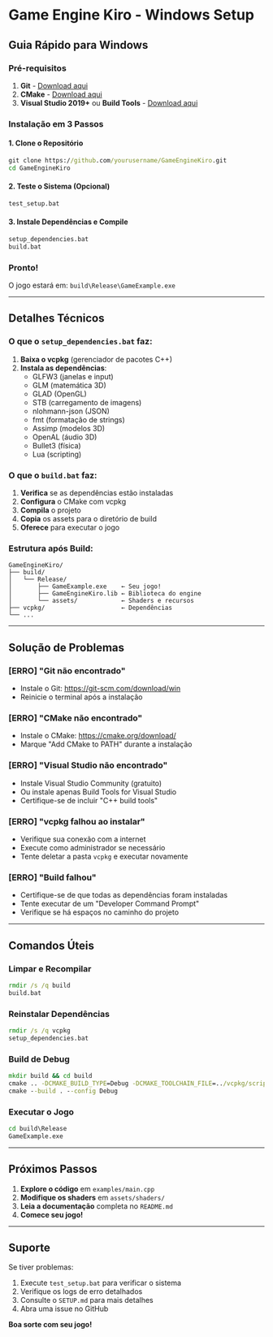 # Game Engine Kiro - Windows Setup

## Guia Rápido para Windows

### Pré-requisitos

1. **Git** - [Download aqui](https://git-scm.com/download/win)
2. **CMake** - [Download aqui](https://cmake.org/download/)
3. **Visual Studio 2019+** ou **Build Tools** - [Download aqui](https://visualstudio.microsoft.com/downloads/)

### Instalação em 3 Passos

#### 1. Clone o Repositório

```cmd
git clone https://github.com/yourusername/GameEngineKiro.git
cd GameEngineKiro
```

#### 2. Teste o Sistema (Opcional)

```cmd
test_setup.bat
```

#### 3. Instale Dependências e Compile

```cmd
setup_dependencies.bat
build.bat
```

### Pronto!

O jogo estará em: `build\Release\GameExample.exe`

---

## Detalhes Técnicos

### O que o `setup_dependencies.bat` faz:

1. **Baixa o vcpkg** (gerenciador de pacotes C++)
2. **Instala as dependências**:
   - GLFW3 (janelas e input)
   - GLM (matemática 3D)
   - GLAD (OpenGL)
   - STB (carregamento de imagens)
   - nlohmann-json (JSON)
   - fmt (formatação de strings)
   - Assimp (modelos 3D)
   - OpenAL (áudio 3D)
   - Bullet3 (física)
   - Lua (scripting)

### O que o `build.bat` faz:

1. **Verifica** se as dependências estão instaladas
2. **Configura** o CMake com vcpkg
3. **Compila** o projeto
4. **Copia** os assets para o diretório de build
5. **Oferece** para executar o jogo

### Estrutura após Build:

```
GameEngineKiro/
├── build/
│   └── Release/
│       ├── GameExample.exe    ← Seu jogo!
│       ├── GameEngineKiro.lib ← Biblioteca do engine
│       └── assets/            ← Shaders e recursos
├── vcpkg/                     ← Dependências
└── ...
```

---

## Solução de Problemas

### [ERRO] "Git não encontrado"

- Instale o Git: https://git-scm.com/download/win
- Reinicie o terminal após a instalação

### [ERRO] "CMake não encontrado"

- Instale o CMake: https://cmake.org/download/
- Marque "Add CMake to PATH" durante a instalação

### [ERRO] "Visual Studio não encontrado"

- Instale Visual Studio Community (gratuito)
- Ou instale apenas Build Tools for Visual Studio
- Certifique-se de incluir "C++ build tools"

### [ERRO] "vcpkg falhou ao instalar"

- Verifique sua conexão com a internet
- Execute como administrador se necessário
- Tente deletar a pasta `vcpkg` e executar novamente

### [ERRO] "Build falhou"

- Certifique-se de que todas as dependências foram instaladas
- Tente executar de um "Developer Command Prompt"
- Verifique se há espaços no caminho do projeto

---

## Comandos Úteis

### Limpar e Recompilar

```cmd
rmdir /s /q build
build.bat
```

### Reinstalar Dependências

```cmd
rmdir /s /q vcpkg
setup_dependencies.bat
```

### Build de Debug

```cmd
mkdir build && cd build
cmake .. -DCMAKE_BUILD_TYPE=Debug -DCMAKE_TOOLCHAIN_FILE=../vcpkg/scripts/buildsystems/vcpkg.cmake
cmake --build . --config Debug
```

### Executar o Jogo

```cmd
cd build\Release
GameExample.exe
```

---

## Próximos Passos

1. **Explore o código** em `examples/main.cpp`
2. **Modifique os shaders** em `assets/shaders/`
3. **Leia a documentação** completa no `README.md`
4. **Comece seu jogo!**

---

## Suporte

Se tiver problemas:

1. Execute `test_setup.bat` para verificar o sistema
2. Verifique os logs de erro detalhados
3. Consulte o `SETUP.md` para mais detalhes
4. Abra uma issue no GitHub

**Boa sorte com seu jogo!**
